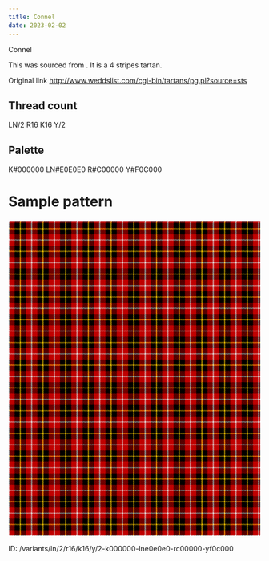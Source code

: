 ```yaml
---
title: Connel
date: 2023-02-02
---
```

Connel

This was sourced from <no value>.  It is a 4 stripes tartan.

Original link http://www.weddslist.com/cgi-bin/tartans/pg.pl?source=sts

## Thread count
LN/2 R16 K16 Y/2

## Palette
K#000000 LN#E0E0E0 R#C00000 Y#F0C000

# Sample pattern

![Tartan detail](tartan.png "LN/2 R16 K16 Y/2 tartan")

ID: /variants/ln/2/r16/k16/y/2-k000000-lne0e0e0-rc00000-yf0c000